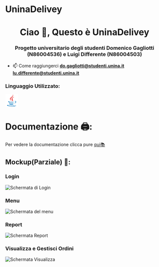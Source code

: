 # UninaDelivey
<h1 align="center">Ciao 👋, Questo è UninaDelivey</h1>
<h3 align="center">Progetto universitario degli studenti Domenico Gagliotti (N86004536) e Luigi Differente (N86004503)</h3>

- 📫 Come raggiungerci **do.gagliotti@studenti.unina.it** **lu.differente@studenti.unina.it**

<h3 align="left">Linguaggio Utilizzato:  <p align="left"> <a href="https://www.java.com" target="_blank" rel="noreferrer"> <img src="https://raw.githubusercontent.com/devicons/devicon/master/icons/java/java-original.svg" alt="java" width="40" height="40"/> </a> </p> </h3>

<h1>Documentazione 🖨:</h1>
<p  >Per vedere la documentazione clicca pure <a href="https://www.overleaf.com/read/dfszcvyxtjbr#608a0f" target="_blank">qui📚</a></p>

<h2>Mockup(Parziale) 📸:</h2>
<h3>Login</h3>
<img src="https://domenicogagliotti.altervista.org/ProgettoOOBD/OO/login.png" alt="Schermata di Login">
<h3>Menu</h3>
<img src="https://domenicogagliotti.altervista.org/ProgettoOOBD/OO/menu.png" alt="Schermata del menu">
<h3>Report</h3>
<img src="https://domenicogagliotti.altervista.org/ProgettoOOBD/OO/report.png" alt="Schermata Report">
<h3>Visualizza e Gestisci Ordini</h3>
<img src="https://domenicogagliotti.altervista.org/ProgettoOOBD/OO/visualizza.png" alt="Schermata Visualizza">
